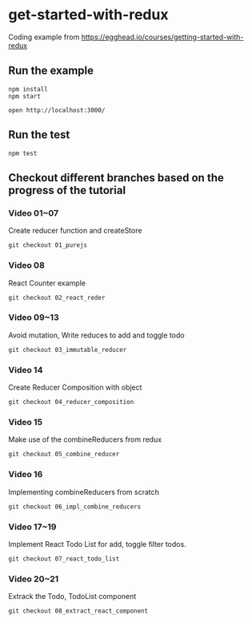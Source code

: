# get-started-with-redux

Coding example from https://egghead.io/courses/getting-started-with-redux

## Run the example

```
npm install
npm start

open http://localhost:3000/
```

## Run the test

```
npm test
```

## Checkout different branches based on the progress of the tutorial


### Video 01~07

Create reducer function and createStore

```
git checkout 01_purejs
```

### Video 08

React Counter example

```
git checkout 02_react_reder
```

### Video 09~13

Avoid mutation, Write reduces to add and toggle todo

```
git checkout 03_immutable_reducer
```

### Video 14

Create Reducer Composition with object

```
git checkout 04_reducer_composition
```

### Video 15

Make use of the combineReducers from redux

```
git checkout 05_combine_reducer
```

### Video 16

Implementing combineReducers from scratch

```
git checkout 06_impl_combine_reducers
```

### Video 17~19

Implement React Todo List for add, toggle filter todos.

```
git checkout 07_react_todo_list
```

### Video 20~21

Extrack the Todo, TodoList component

```
git checkout 08_extract_react_component
```